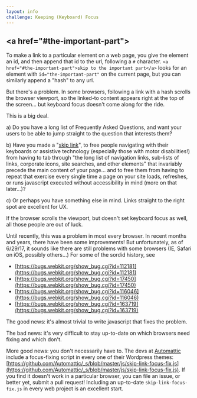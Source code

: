 ```yaml
---
layout: info
challenge: Keeping (Keyboard) Focus
---
```


## &lt;a href="#the-important-part"&gt;

To make a link to a particular element on a web page, you give the element an id, and then append that id to the url, following a `#` character. `<a href="#the-important-part">skip to the important part</a>` looks for an element with `id="the-important-part"` on the current page, but you can similarly append a "hash" to any url.

But there's a problem. In some browsers, following a link with a hash scrolls the browser viewport, so the linked-to content appears right at the top of the screen... but keyboard focus doesn't come along for the ride.

This is a big deal.

a) Do you have a long list of Frequently Asked Questions, and want your users to be able to jump straight to the question that interests them?

b) Have you made a "[skip link](http://webaim.org/techniques/skipnav/)", to free people navigating with their keyboards or assistive technology (especially those with motor disabilities!) from having to tab through "the long list of navigation links, sub-lists of links, corporate icons, site searches, and other elements" that invariably precede the main content of your page... and to free them from having to repeat that exercise every single time a page on your site loads, refreshes, or runs javascript executed without accessibility in mind (more on that later...)?

c) Or perhaps you have something else in mind. Links straight to the right spot are excellent for UX.

If the browser scrolls the viewport, but doesn't set keyboard focus as well, all those people are out of luck.

Until recently, this was a problem in most every browser. In recent months and years, there have been some improvements! But unfortunately, as of 6/29/17, it sounds like there are still problems with some browsers (IE, Safari on iOS, possibly others...) For some of the sordid history, see
  - [https://bugs.webkit.org/show_bug.cgi?id=112181](https://bugs.webkit.org/show_bug.cgi?id=112181)
  - [https://bugs.webkit.org/show_bug.cgi?id=17450](https://bugs.webkit.org/show_bug.cgi?id=17450)
  - [https://bugs.webkit.org/show_bug.cgi?id=116046](https://bugs.webkit.org/show_bug.cgi?id=116046)
  - [https://bugs.webkit.org/show_bug.cgi?id=163719](https://bugs.webkit.org/show_bug.cgi?id=163719)

The good news: it's almost trivial to write javascript that fixes the problem.

The bad news: it's very difficult to stay up-to-date on which browsers need fixing and which don't.

More good news: you don't necessarily have to. The devs at [Automattic](https://automattic.com/diversity-and-inclusion/) include a focus-fixing script in every one of their Wordpress themes: [https://github.com/Automattic/_s/blob/master/js/skip-link-focus-fix.js](https://github.com/Automattic/_s/blob/master/js/skip-link-focus-fix.js). If you find it doesn't work in a particular browser, you can file an issue, or better yet, submit a pull request! Including an up-to-date `skip-link-focus-fix.js` in every web project is an excellent start.





